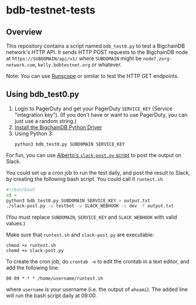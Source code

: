 # bdb-testnet-tests

## Overview

This repository contains a script named `bdb_test0.py`
to test a BigchainDB network's HTTP API.
It sends HTTP POST requests to the BigchainDB node at
`https://SUBDOMAIN/api/v1/`
where `SUBDOMAIN` might be `node7.zorg-network.com`, `kelly.bdbtestnet.org` or whatever.

Note: You can use [Runscope](https://www.runscope.com/) or similar to test the HTTP GET endpoints.

## Using bdb_test0.py

1. Login to PagerDuty and get your PagerDuty `SERVICE_KEY` (Service "integration key"). (If you don't have or want to use PagerDuty, you can just use a random string.)
1. [Install the BigchainDB Python Driver](https://docs.bigchaindb.com/projects/py-driver/en/latest/quickstart.html)
1. Using Python 3:
   ```text
   python3 bdb_test0.py SUBDOMAIN SERVICE_KEY
   ```

For fun, you can use [Alberto's `slack-post.py` script](https://github.com/vrde/slack-utils ) to post the output on Slack.

You could set up a cron job to run the test daily, and post the result to Slack, by creating the following bash script.
You could call it `runtest.sh`

```bash
#!/bin/bash
cd ~
python3 bdb_test0.py SUBDOMAIN SERVICE_KEY > output.txt
./slack-post.py -u testbot -w SLACK_WEBHOOK -c dev -f output.txt
```

(You must replace `SUBDOMAIN`, `SERVICE_KEY` and `SLACK_WEBHOOK` with valid values.)

Make sure that `runtest.sh` and `slack-post.py` are executable:

```text
chmod +x runtest.sh
chomd +x slack-post.py
```

To create the cron job, do `crontab -e` to edit the crontab in a text editor, and add the following line:

```text
00 09 * * * /home/username/runtest.sh
```

where `username` is your username (i.e. the output of `whoami`). The added line will run the bash script daily at 09:00.
